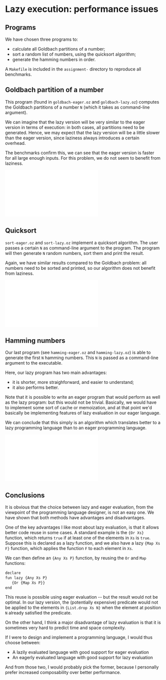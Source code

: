 Lazy execution: performance issues
==================================

Programs
--------

We have chosen three programs to:

- calculate all Goldbach partitions of a number;
- sort a random list of numbers, using the quicksort algorithm;
- generate the hamming numbers in order.

A `Makefile` is included in the `assignment-` directory to reproduce all
benchmarks.

Goldbach partition of a number
------------------------------

This program (found in `goldbach-eager.oz` and `goldbach-lazy.oz`) computes the
Goldbach partitions of a number `N` (which it takes as command-line argument).

We can imagine that the lazy version will be very similar to the eager version
in terms of execution: in both cases, all partitions need to be generated.
Hence, we may expect that the lazy version will be a little slower than the
eager version, since laziness always introduces a certain overhead.

The benchmarks confirm this, we can see that the eager version is faster for all
large enough inputs. For this problem, we do not seem to benefit from laziness.

![Running time of calculating the Goldbach partitions for a given N](assignment-1/images/goldbach.pdf)

Quicksort
---------

`sort-eager.oz` and `sort-lazy.oz` implement a quicksort algorithm. The user
passes a certain `N` as command-line argument to the program. The program will
then generate `N` random numbers, sort them and print the result.

Again, we have similar results compared to the Goldbach problem: all numbers
need to be sorted and printed, so our algorithm does not benefit from laziness.

![Running time of generating and sorting N numbers](assignment-1/images/sort.pdf)

Hamming numbers
---------------

Our last program (see `hamming-eager.oz` and `hamming-lazy.oz`) is able to
generate the first `N` hamming numbers. This `N` is passed as a command-line
argument to the executable.

Here, our lazy program has two main advantages:

- it is shorter, more straighforward, and easier to understand;
- it also performs better.

Note that it is possible to write an eager program that would perform as well as
the lazy program: but this would not be trivial. Basically, we would have to
implement some sort of cache or memoization, and at that point we'd basically be
implementing features of lazy evaluation in our eager language.

We can conclude that this simply is an algorithm which translates better to a
lazy programming language than to an eager programming language.

![Running time of generating N hamming numbers in order](assignment-1/images/hamming.pdf)

Conclusions
-----------

It is obvious that the choice between lazy and eager evaluation, from the
viewpoint of the programming language designer, is not an easy one. We have
shown that both methods have advantages and disadvantages.

One of the key advantages I like most about lazy evaluation, is that it allows
better code reuse in some cases. A standard example is the `{Or Xs}` function,
which returns `true` if at least one of the elements in `Xs` is `true`. Suppose
this is declared as a lazy function, and we also have a lazy `{Map Xs F}`
function, which applies the function `F` to each element in `Xs`.

We can then define an `{Any Xs P}` function, by reusing the `Or` and `Map`
functions:

    declare
    fun lazy {Any Xs P}
       {Or {Map Xs P}}
    end

This reuse is possible using eager evaluation -- but the result would not be
optimal. In our lazy version, the (potentially expensive) predicate would not be
applied to the elements in `{List.drop Xs N}` when the element at position `N`
already satisfied the predicate.

On the other hand, I think a major disadvantage of lazy evaluation is that it is
sometimes very hard to predict time and space complexity.

If I were to design and implement a programming language, I would thus choose
between:

- A lazily evaluated language with good support for eager evaluation
- An eagerly evaluated language with good support for lazy evaluation

And from those two, I would probably pick the former, because I personally
prefer increased composability over better performance.
